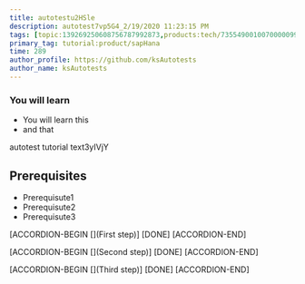 ```yaml
---
title: autotestu2HSle
description: autotest7vp5G4_2/19/2020 11:23:15 PM
tags: [topic:139269250608756787992873,products:tech/73554900100700000996,tutorial:experience/advanced]
primary_tag: tutorial:product/sapHana
time: 289
author_profile: https://github.com/ksAutotests
author_name: ksAutotests
---
```

### You will learn
- You will learn this
- and that

autotest tutorial text3yIVjY

## Prerequisites
- Prerequisute1
- Prerequisute2
- Prerequisute3

[ACCORDION-BEGIN [](First step)]
[DONE]
[ACCORDION-END]

[ACCORDION-BEGIN [](Second step)]
[DONE]
[ACCORDION-END]

[ACCORDION-BEGIN [](Third step)]
[DONE]
[ACCORDION-END]

